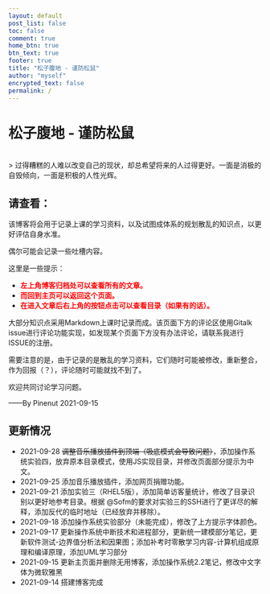 ```yaml
---
layout: default
post_list: false
toc: false
comment: true
home_btn: true
btn_text: true
footer: true
title: "松子腹地 - 谨防松鼠"
author: "myself"
encrypted_text: false
permalink: /
---
```


# 松子腹地 - 谨防松鼠

<br>
> 过得糟糕的人难以改变自己的现状，却总希望将来的人过得更好。一面是消极的自毁倾向，一面是积极的人性光辉。​

## 请查看：

该博客将会用于记录上课的学习资料，以及试图成体系的规划散乱的知识点，以更好评估自身水准。

偶尔可能会记录一些吐槽内容。

这里是一些提示：

+ **<font color="red"> 左上角博客归档处可以查看所有的文章。</font>**
+ **<font color="red"> 而回到主页可以返回这个页面。</font>**
+ **<font color="red"> 在进入文章后右上角的按钮点击可以查看目录（如果有的话）。</font>**

大部分知识点采用Markdown上课时记录而成。该页面下方的评论区使用Gitalk issue进行评论功能实现，如发现某个页面下方没有办法评论，请联系我进行ISSUE的注册。

需要注意的是，由于记录的是散乱的学习资料，它们随时可能被修改，重新整合，作为回报（？），评论随时可能就找不到了。

欢迎共同讨论学习问题。

——By Pinenut 2021-09-15

## 更新情况

- 2021-09-28 ~~调整音乐播放插件到顶端（吸底模式会导致问题）~~，添加操作系统实验四，放弃原本目录模式，使用JS实现目录，并修改页面部分提示为中文。
- 2021-09-25 添加音乐播放插件，添加网页捐赠功能。
- 2021-09-21 添加实验三（RHEL5版），添加简单访客量统计，修改了目录识别以更好地参考目录。根据 @Sofm的要求对实验三的SSH进行了更详尽的解释，添加反代的临时地址（已经放弃并移除）。
- 2021-09-18 添加操作系统实验部分（未能完成），修改了上方提示字体颜色。
- 2021-09-17 更新操作系统中断技术和进程部分，更新统一建模部分笔记，更新软件测试-边界值分析法和因果图；添加补考时零散学习内容-计算机组成原理和编译原理，添加UML学习部分
- 2021-09-15 更新主页面并删除无用博客，添加操作系统2.2笔记，修改中文字体为微软雅黑
- 2021-09-14 搭建博客完成

